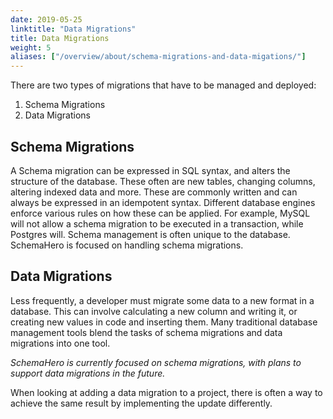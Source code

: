 ```yaml
---
date: 2019-05-25
linktitle: "Data Migrations"
title: Data Migrations
weight: 5
aliases: ["/overview/about/schema-migrations-and-data-migations/"]
---
```


There are two types of migrations that have to be managed and deployed:

1. Schema Migrations
2. Data Migrations

## Schema Migrations

A Schema migration can be expressed in SQL syntax, and alters the structure of the database. 
These often are new tables, changing columns, altering indexed data and more. 
These are commonly written and can always be expressed in an idempotent syntax. Different database engines enforce various rules on how these can be applied. 
For example, MySQL will not allow a schema migration to be executed in a transaction, while Postgres will. 
Schema management is often unique to the database.
SchemaHero is focused on handling schema migrations.

## Data Migrations

Less frequently, a developer must migrate some data to a new format in a database. 
This can involve calculating a new column and writing it, or creating new values in code and inserting them. 
Many traditional database management tools blend the tasks of schema migrations and data migrations into one tool.

*SchemaHero is currently focused on schema migrations, with plans to support data migrations in the future.*


When looking at adding a data migration to a project, there is often a way to achieve the same result by implementing the update differently.
